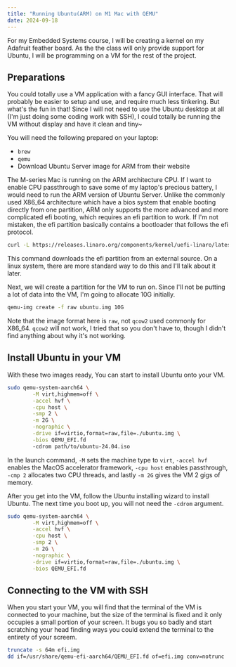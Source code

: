 ```yaml
---
title: "Running Ubuntu(ARM) on M1 Mac with QEMU"
date: 2024-09-18
---
```


For my Embedded Systems course, I will be creating a kernel on my Adafruit feather board. As the the class will only provide support for Ubuntu, I will be programming on a VM for the rest of the project. 

## Preparations
You could totally use a VM application with a fancy GUI interface. That will probably be easier to setup and use, and require much less tinkering. But what's the fun in that! Since I will not need to use the Ubuntu desktop at all (I'm just doing some coding work with SSH), I could totally be running the VM without display and have it clean and tiny~

You will need the following prepared on your laptop:
- `brew`
- `qemu`
- Download Ubuntu Server image for ARM from their website

The M-series Mac is running on the ARM architecture CPU. If I want to enable CPU passthrough to save some of my laptop's precious battery, I would need to run the ARM version of Ubuntu Server. Unlike the commonly used X86_64 architecture which have a bios system that enable booting directly from one partition, ARM only supports the more advanced and more complicated efi booting, which requires an efi partition to work. If I'm not mistaken, the efi partition basically contains a bootloader that follows the efi protocol.

```bash
curl -L https://releases.linaro.org/components/kernel/uefi-linaro/latest/release/qemu64/QEMU_EFI.fd -o QEMU_EFI.fd
```

This command downloads the efi partition from an external source. On a linux system, there are more standard way to do this and I'll talk about it later.

Next, we will create a partition for the VM to run on. Since I'll not be putting a lot of data into the VM, I'm going to allocate 10G initially.

```bash
qemu-img create -f raw ubuntu.img 10G
```

Note that the image format here is `raw`, not `qcow2` used commonly for X86_64. `qcow2` will not work, I tried that so you don't have to, though I didn't find anything about why it's not working.

## Install Ubuntu in your VM
With these two images ready, You can start to install Ubuntu onto your VM.

```bash
sudo qemu-system-aarch64 \
        -M virt,highmem=off \
        -accel hvf \
        -cpu host \
        -smp 2 \
        -m 2G \
        -nographic \
        -drive if=virtio,format=raw,file=./ubuntu.img \
        -bios QEMU_EFI.fd
        -cdrom path/to/ubuntu-24.04.iso
```

In the launch command, `-M` sets the machine type to `virt`, `-accel hvf` enables the MacOS accelerator framework, `-cpu host` enables passthrough, `-cmp 2` allocates two CPU threads, and lastly `-m 2G` gives the VM 2 gigs of memory. 

After you get into the VM, follow the Ubuntu installing wizard to install Ubuntu. The next time you boot up, you will not need the `-cdrom` argument.

```bash
sudo qemu-system-aarch64 \
        -M virt,highmem=off \
        -accel hvf \
        -cpu host \
        -smp 2 \
        -m 2G \
        -nographic \
        -drive if=virtio,format=raw,file=./ubuntu.img \
        -bios QEMU_EFI.fd
```

## Connecting to the VM with SSH
When you start your VM, you will find that the terminal of the VM is connected to your machine, but the size of the terminal is fixed and it only occupies a small portion of your screen. It bugs you so badly and start scratching your head finding ways you could extend the terminal to the entirety of your screem. 


```bash
truncate -s 64m efi.img
dd if=/usr/share/qemu-efi-aarch64/QEMU_EFI.fd of=efi.img conv=notrunc
```
